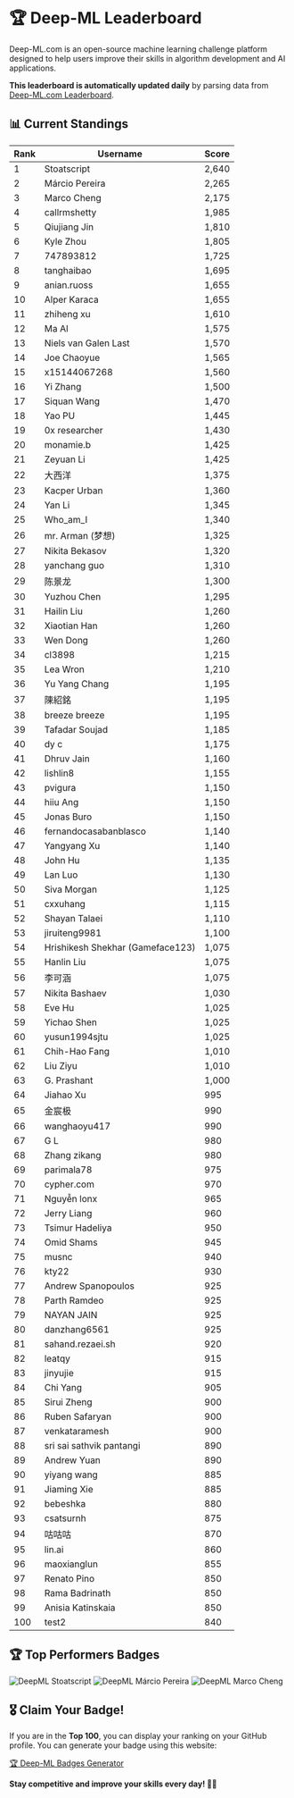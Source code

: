 # 🏆 Deep-ML Leaderboard

Deep-ML.com is an open-source machine learning challenge platform designed to help users improve their skills in algorithm development and AI applications.  

**This leaderboard is automatically updated daily** by parsing data from [Deep-ML.com Leaderboard](https://www.deep-ml.com/leaderboard).  

## 📊 Current Standings  

<!-- LEADERBOARD_START -->
| Rank | Username | Score |
|------|---------|-------|
| 1 | Stoatscript | 2,640 |
| 2 | Márcio Pereira | 2,265 |
| 3 | Marco Cheng | 2,175 |
| 4 | callrmshetty | 1,985 |
| 5 | Qiujiang Jin | 1,810 |
| 6 | Kyle Zhou | 1,805 |
| 7 | 747893812 | 1,725 |
| 8 | tanghaibao | 1,695 |
| 9 | anian.ruoss | 1,655 |
| 10 | Alper Karaca | 1,655 |
| 11 | zhiheng xu | 1,610 |
| 12 | Ma Al | 1,575 |
| 13 | Niels van Galen Last | 1,570 |
| 14 | Joe Chaoyue | 1,565 |
| 15 | x15144067268 | 1,560 |
| 16 | Yi Zhang | 1,500 |
| 17 | Siquan Wang | 1,470 |
| 18 | Yao PU | 1,445 |
| 19 | 0x researcher | 1,430 |
| 20 | monamie.b | 1,425 |
| 21 | Zeyuan Li | 1,425 |
| 22 | 大西洋 | 1,375 |
| 23 | Kacper Urban | 1,360 |
| 24 | Yan Li | 1,345 |
| 25 | Who_am_I | 1,340 |
| 26 | mr. Arman (梦想) | 1,325 |
| 27 | Nikita Bekasov | 1,320 |
| 28 | yanchang guo | 1,310 |
| 29 | 陈景龙 | 1,300 |
| 30 | Yuzhou Chen | 1,295 |
| 31 | Hailin Liu | 1,260 |
| 32 | Xiaotian Han | 1,260 |
| 33 | Wen Dong | 1,260 |
| 34 | cl3898 | 1,215 |
| 35 | Lea Wron | 1,210 |
| 36 | Yu Yang Chang | 1,195 |
| 37 | 陳紹銘 | 1,195 |
| 38 | breeze breeze | 1,195 |
| 39 | Tafadar Soujad | 1,185 |
| 40 | dy c | 1,175 |
| 41 | Dhruv Jain | 1,160 |
| 42 | lishlin8 | 1,155 |
| 43 | pvigura | 1,150 |
| 44 | hiiu Ang | 1,150 |
| 45 | Jonas Buro | 1,150 |
| 46 | fernandocasabanblasco | 1,140 |
| 47 | Yangyang Xu | 1,140 |
| 48 | John Hu | 1,135 |
| 49 | Lan Luo | 1,130 |
| 50 | Siva Morgan | 1,125 |
| 51 | cxxuhang | 1,115 |
| 52 | Shayan Talaei | 1,110 |
| 53 | jiruiteng9981 | 1,100 |
| 54 | Hrishikesh Shekhar (Gameface123) | 1,075 |
| 55 | Hanlin Liu | 1,075 |
| 56 | 李可涵 | 1,075 |
| 57 | Nikita Bashaev | 1,030 |
| 58 | Eve Hu | 1,025 |
| 59 | Yichao Shen | 1,025 |
| 60 | yusun1994sjtu | 1,025 |
| 61 | Chih-Hao Fang | 1,010 |
| 62 | Liu Ziyu | 1,010 |
| 63 | G. Prashant | 1,000 |
| 64 | Jiahao Xu | 995 |
| 65 | 金宸极 | 990 |
| 66 | wanghaoyu417 | 990 |
| 67 | G L | 980 |
| 68 | Zhang zikang | 980 |
| 69 | parimala78 | 975 |
| 70 | cypher.com | 970 |
| 71 | Nguyễn lonx | 965 |
| 72 | Jerry Liang | 960 |
| 73 | Tsimur Hadeliya | 950 |
| 74 | Omid Shams | 945 |
| 75 | musnc | 940 |
| 76 | kty22 | 930 |
| 77 | Andrew Spanopoulos | 925 |
| 78 | Parth Ramdeo | 925 |
| 79 | NAYAN JAIN | 925 |
| 80 | danzhang6561 | 925 |
| 81 | sahand.rezaei.sh | 920 |
| 82 | leatqy | 915 |
| 83 | jinyujie | 915 |
| 84 | Chi Yang | 905 |
| 85 | Sirui Zheng | 900 |
| 86 | Ruben Safaryan | 900 |
| 87 | venkataramesh | 900 |
| 88 | sri sai sathvik pantangi | 890 |
| 89 | Andrew Yuan | 890 |
| 90 | yiyang wang | 885 |
| 91 | Jiaming Xie | 885 |
| 92 | bebeshka | 880 |
| 93 | csatsurnh | 875 |
| 94 | 咕咕咕 | 870 |
| 95 | lin.ai | 860 |
| 96 | maoxianglun | 855 |
| 97 | Renato Pino | 850 |
| 98 | Rama Badrinath | 850 |
| 99 | Anisia Katinskaia | 850 |
| 100 | test2 | 840 |
<!-- LEADERBOARD_END -->

## 🏆 Top Performers Badges

<!-- BADGES_START -->
![DeepML Stoatscript](https://img.shields.io/badge/dynamic/json?url=https%3A%2F%2Fraw.githubusercontent.com%2Fsilvermete0r%2Fdeepml-top%2Frefs%2Fheads%2Fmain%2Fbadges.json&query=%24.Stoatscript.label&prefix=Rank%20&style=for-the-badge&label=%F0%9F%9A%80%20DeepML&color=blue&link=https%3A%2F%2Fwww.deep-ml.com%2Fleaderboard)
![DeepML Márcio Pereira](https://img.shields.io/badge/dynamic/json?url=https%3A%2F%2Fraw.githubusercontent.com%2Fsilvermete0r%2Fdeepml-top%2Frefs%2Fheads%2Fmain%2Fbadges.json&query=%24.M%C3%A1rcio%20Pereira.label&prefix=Rank%20&style=for-the-badge&label=%F0%9F%9A%80%20DeepML&color=blue&link=https%3A%2F%2Fwww.deep-ml.com%2Fleaderboard)
![DeepML Marco Cheng](https://img.shields.io/badge/dynamic/json?url=https%3A%2F%2Fraw.githubusercontent.com%2Fsilvermete0r%2Fdeepml-top%2Frefs%2Fheads%2Fmain%2Fbadges.json&query=%24.Marco%20Cheng.label&prefix=Rank%20&style=for-the-badge&label=%F0%9F%9A%80%20DeepML&color=blue&link=https%3A%2F%2Fwww.deep-ml.com%2Fleaderboard)
<!-- BADGES_END -->

## 🎖 Claim Your Badge!  

If you are in the **Top 100**, you can display your ranking on your GitHub profile. You can generate your badge using this website:

[🏆 Deep-ML Badges Generator](#)

**Stay competitive and improve your skills every day! 🚀🔥**